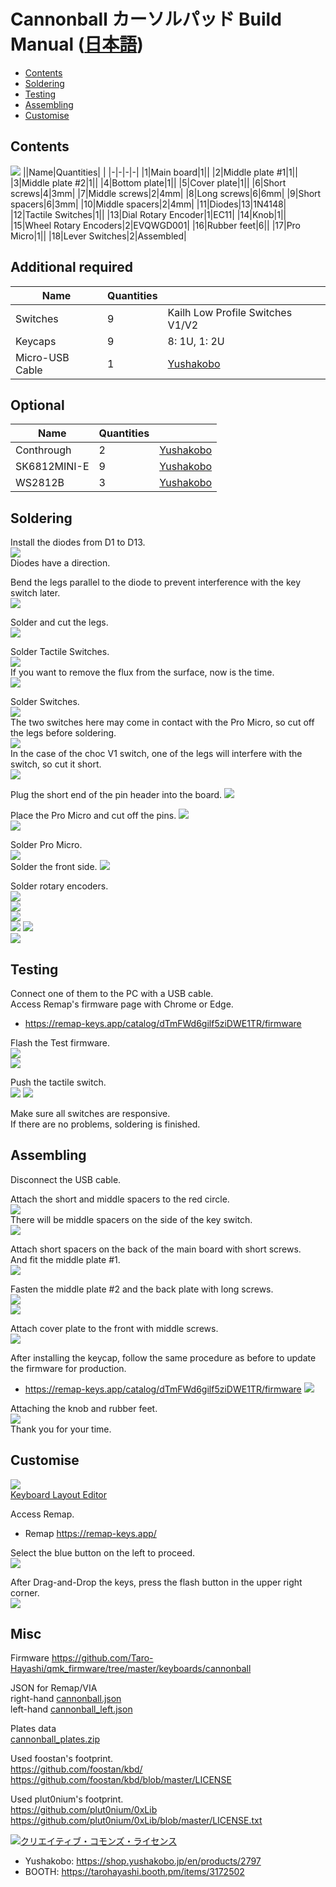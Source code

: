 # Cannonball カーソルパッド Build Manual ([日本語](https://github.com/Taro-Hayashi/Cannonball/blob/main/README.md))
- [Contents](#Contents)
- [Soldering](#Soldering)
- [Testing](#Testing)
- [Assembling](#Assembling)
- [Customise](#Customise)

## Contents
![](img/IMG_4971.jpg)
||Name|Quantities| |
|-|-|-|-|
|1|Main board|1||
|2|Middle plate #1|1||
|3|Middle plate #2|1||
|4|Bottom plate|1||
|5|Cover plate|1||
|6|Short screws|4|3mm|
|7|Middle screws|2|4mm|
|8|Long screws|6|6mm|
|9|Short spacers|6|3mm|
|10|Middle spacers|2|4mm|
|11|Diodes|13|1N4148|
|12|Tactile Switches|1||
|13|Dial Rotary Encoder|1|EC11|
|14|Knob|1||
|15|Wheel Rotary Encoders|2|EVQWGD001|
|16|Rubber feet|6||
|17|Pro Micro|1||
|18|Lever Switches|2|Assembled|

## Additional required
|Name|Quantities||
|-|-|-|
|Switches|9|Kailh Low Profile Switches V1/V2|
|Keycaps|9|8: 1U, 1: 2U|
|Micro-USB Cable|1|[Yushakobo](https://shop.yushakobo.jp/en/products/usb-cable-micro-b-0-8m)|

## Optional
|Name|Quantities||
|-|-|-|
|Conthrough|2|[Yushakobo](https://shop.yushakobo.jp/products/31?_pos=1&_sid=ca92edae3&_ss=r&variant=37665714405537)|
|SK6812MINI-E|9|[Yushakobo](https://shop.yushakobo.jp/en/products/sk6812mini-e-10)|
|WS2812B|3|[Yushakobo](https://shop.yushakobo.jp/en/products/a0800ws-01-10)|

## Soldering
Install the diodes from D1 to D13.  
![](img/IMG_4998.jpg)  
Diodes have a direction.  

Bend the legs parallel to the diode to prevent interference with the key switch later.  
![](img/IMG_5002.jpg)  

Solder and cut the legs.  
![](img/IMG_5003.jpg)  

Solder Tactile Switches.  
![](img/IMG_5005.jpg)  
If you want to remove the flux from the surface, now is the time.  
![](img/IMG_5006.jpg)  

Solder Switches.  
![](img/IMG_5007.jpg)  
The two switches here may come in contact with the Pro Micro, so cut off the legs before soldering.  
![](img/IMG_5008.jpg)  
In the case of the choc V1 switch, one of the legs will interfere with the switch, so cut it short.  
![](img/IMG_5009.jpg)  

Plug the short end of the pin header into the board.
![](img/IMG_5010.jpg)   

Place the Pro Micro and cut off the pins.
![](img/IMG_5011.jpg)   
![](img/IMG_5013.jpg)   

Solder Pro Micro.  
![](img/IMG_5014.jpg)   
Solder the front side.
![](img/IMG_5017.jpg)   

Solder rotary encoders.  
![](img/IMG_5019.jpg)  
![](img/IMG_5021.jpg)  
![](img/IMG_5024.jpg)  
![](img/IMG_5022.jpg)
![](img/IMG_5025.jpg)  
![](img/IMG_5024.jpg)  


## Testing
Connect one of them to the PC with a USB cable.  
Access Remap's firmware page with Chrome or Edge.  
- https://remap-keys.app/catalog/dTmFWd6gilf5ziDWE1TR/firmware

Flash the Test firmware.  
![](img/remap02.jpg)  
![](img/remap03.jpg)  

Push the tactile switch.  
![](img/remap04.jpg) 
![](img/remap05.jpg) 

Make sure all switches are responsive.  
If there are no problems, soldering is finished.  

## Assembling
Disconnect the USB cable. 

Attach the short and middle spacers to the red circle.  
![](img/IMG_5027.jpg)  
There will be middle spacers on the side of the key switch.  
![](img/IMG_5029.jpg)  

Attach short spacers on the back of the main board with short screws.  
And fit the middle plate #1.  
![](img/IMG_5031.jpg)  

Fasten the middle plate #2 and the back plate with long screws.  
![](img/IMG_5032.jpg)  
![](img/IMG_5037.jpg)  

Attach cover plate to the front with middle screws.  
![](img/IMG_5038.jpg)  

After installing the keycap, follow the same procedure as before to update the firmware for production.  
- https://remap-keys.app/catalog/dTmFWd6gilf5ziDWE1TR/firmware
![](img/remap06.jpg)  

Attaching the knob and rubber feet.  
![](IMG_5043.jpg)  
Thank you for your time.  

## Customise
![](img/layout.jpg)  
[Keyboard Layout Editor](http://www.keyboard-layout-editor.com/#/gists/2fe2023fd6a9318985b9c40c264c6cef)  

Access Remap.  
- Remap https://remap-keys.app/

Select the blue button on the left to proceed.  
![](img/remap1.png)  

After Drag-and-Drop the keys, press the flash button in the upper right corner.  
![](img/remap3.png)  

## Misc
Firmware
https://github.com/Taro-Hayashi/qmk_firmware/tree/master/keyboards/cannonball

JSON for Remap/VIA  
right-hand [cannonball.json](https://github.com/Taro-Hayashi/Cannonball/releases/download/14.15/cannonball.json)  
left-hand [cannonball_left.json](https://github.com/Taro-Hayashi/Cannonball/releases/download/14.15/cannonball_left.json)  

Plates data  
[cannonball_plates.zip](https://github.com/Taro-Hayashi/Cannonball/releases/download/14.31/cannonball_plates.zip)  

Used foostan's footprint.  
https://github.com/foostan/kbd/  
https://github.com/foostan/kbd/blob/master/LICENSE  

Used plut0nium's footprint.  
https://github.com/plut0nium/0xLib  
https://github.com/plut0nium/0xLib/blob/master/LICENSE.txt  

<a rel="license" href="http://creativecommons.org/licenses/by-sa/4.0/"><img alt="クリエイティブ・コモンズ・ライセンス" style="border-width:0" src="https://i.creativecommons.org/l/by-sa/4.0/88x31.png" /></a><br />

- Yushakobo: https://shop.yushakobo.jp/en/products/2797   
- BOOTH: https://tarohayashi.booth.pm/items/3172502
